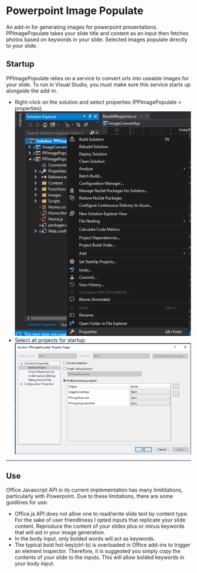 # Powerpoint Image Populate  
An add-in for generating images for powerpoint presentations. PPImagePopulate takes your slide title and content as an input then fetches photos based on keywords in your slide. Selected images populate directly to your slide.  
## Startup
PPImagePopulate relies on a service to convert urls into useable images for your slide. To run in Visual Studio, you must make sure this service starts up alongside the add-in. 
- Right-click on the solution and select properties (PPImagePopulate > properties).
![alt text](./readmeImages/SolutionProperties.PNG?raw=true)
- Select all projects for startup:
![alt text](./readmeImages/MultiProjectStart.PNG?raw=true)
------------------------------------------------------------------------------------------------------------------------------------------
## Use  
Office Javascript API in its current implementation has many limititations, particularly with Powerpoint. Due to these limitations, there are some guidlines for use: 
  
- Office.js API does not allow one to read/write slide text by content type. For the sake of user friendliness I opted inputs that replicate your slide content. Reproduce the content of your slides plus or minus keywords that will aid in your image generation.
- In the body input, only bolded words will act as keywords.
- The typical bold hot-key(ctrl-b) is overloaded in Office add-ins to trigger an element inspector. Therefore, it is suggested you simply copy the contents of your slide to the inputs. This will allow bolded keywords in your body input. 
